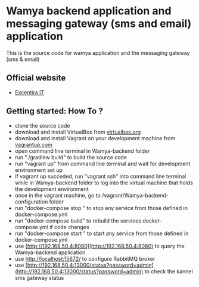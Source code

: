 # Wamya backend application and messaging gateway (sms and email) application 

This is the source code for wamya application and the messaging gateway (sms & email)


## Official website

* [Excentira IT](https://excentria-it.com)

## Getting started: How To ?

* clone the source code 
* download and install VirtualBox from [virtualbox.org](https://www.virtualbox.org/wiki/Downloads)
* download and install Vagrant on your development machine from [vagrantup.com](https://www.vagrantup.com/)
* open command line terminal in Wamya-backend folder 
* run "./gradlew build" to build the source code
* run "vagrant up" from command line terminal and wait for development environment set up
* if vagrant up succeded, run "vagrant ssh" into command line terminal while in Wamya-backend folder to log into the virtual machine that holds the development environment 
* once in the vagrant machine, go to /vagrant/Wamya-backend-configuration folder
* run "docker-compose stop <service name>" to stop any service from those defined in docker-compose.yml
* run "docker-compose build" to rebuild the services docker-compose.yml if code changes
* run "docker-compose start <service name>" to start any service from those defined in docker-compose.yml
* use [http://192.168.50.4:8080](http://192.168.50.4:8080) to query the Wamya-backend application
* use [http://localhost:15672/](http://localhost:15672/) to configure RabbitMQ broker
* use [http://192.168.50.4:13000/status?password=admin](http://192.168.50.4:13000/status?password=admin) to check the kannel sms gateway status


